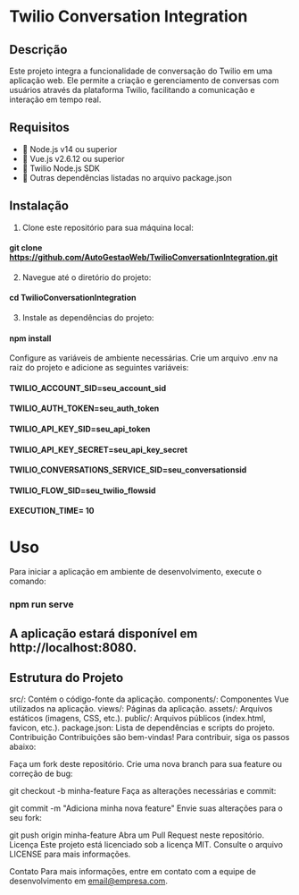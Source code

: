 # Twilio Conversation Integration

## Descrição
Este projeto integra a funcionalidade de conversação do Twilio em uma aplicação web. Ele permite a criação e gerenciamento de conversas com usuários através da plataforma Twilio, facilitando a comunicação e interação em tempo real.

## Requisitos
- 🥎 Node.js v14 ou superior
- 🥎 Vue.js v2.6.12 ou superior
- 🥎 Twilio Node.js SDK
- 🥎 Outras dependências listadas no arquivo package.json

## Instalação
1. Clone este repositório para sua máquina local:
#### git clone https://github.com/AutoGestaoWeb/TwilioConversationIntegration.git
2. Navegue até o diretório do projeto:
#### cd TwilioConversationIntegration
3. Instale as dependências do projeto:
#### npm install
Configure as variáveis de ambiente necessárias. Crie um arquivo .env na raiz do projeto e adicione as seguintes variáveis:

#### TWILIO_ACCOUNT_SID=seu_account_sid
#### TWILIO_AUTH_TOKEN=seu_auth_token
#### TWILIO_API_KEY_SID=seu_api_token
#### TWILIO_API_KEY_SECRET=seu_api_key_secret
#### TWILIO_CONVERSATIONS_SERVICE_SID=seu_conversationsid
#### TWILIO_FLOW_SID=seu_twilio_flowsid
#### EXECUTION_TIME= 10


# Uso

Para iniciar a aplicação em ambiente de desenvolvimento, execute o comando:

### npm run serve
## A aplicação estará disponível em http://localhost:8080.

## Estrutura do Projeto
src/: Contém o código-fonte da aplicação.
components/: Componentes Vue utilizados na aplicação.
views/: Páginas da aplicação.
assets/: Arquivos estáticos (imagens, CSS, etc.).
public/: Arquivos públicos (index.html, favicon, etc.).
package.json: Lista de dependências e scripts do projeto.
Contribuição
Contribuições são bem-vindas! Para contribuir, siga os passos abaixo:

Faça um fork deste repositório.
Crie uma nova branch para sua feature ou correção de bug:

git checkout -b minha-feature
Faça as alterações necessárias e commit:

git commit -m "Adiciona minha nova feature"
Envie suas alterações para o seu fork:

git push origin minha-feature
Abra um Pull Request neste repositório.
Licença
Este projeto está licenciado sob a licença MIT. Consulte o arquivo LICENSE para mais informações.

Contato
Para mais informações, entre em contato com a equipe de desenvolvimento em email@empresa.com.
